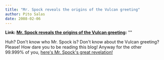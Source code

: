 ```yaml
---
title: "Mr. Spock reveals the origins of the Vulcan greeting"
author: Pito Salas
date: 2008-02-06
---
```


**Link: [Mr. Spock reveals the origins of the Vulcan greeting](None):** ""



Huh? Don't know who Mr. Spock is? Don't know about the Vulcan greeting?
Please! How dare you to be reading this blog! Anyway for the other 99.999% of
you, [here's Mr. Spock's great revelation!
](<http://www.youtube.com/watch?v=G1d83XOORP0>)


